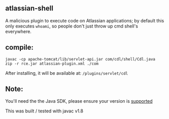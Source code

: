 ## atlassian-shell
A malicious plugin to execute code on Atlassian applications; by default this only executes `whoami`, so people don't just throw up cmd shell's everywhere.

## compile:
```
javac -cp apache-tomcat/lib/servlet-api.jar com/cdl/shell/Cdl.java
zip -r rce.jar atlassian-plugin.xml ./com
```

After installing, it will be available at: `/plugins/servlet/cdl`


## Note:
You'll need the the Java SDK, please ensure your version is [supported](https://confluence.atlassian.com/crowd/supported-platforms-191851.html)

This was built / tested with javac v1.8

